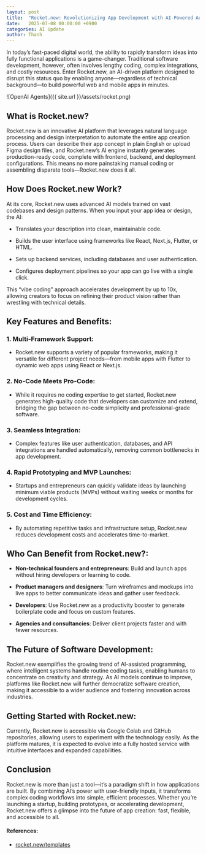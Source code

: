 ```yaml
---
layout: post
title:  "Rocket.new: Revolutionizing App Development with AI-Powered Automation"
date:   2025-07-08 00:00:00 +0900
categories: AI Update
author: Thanh
---
```


In today’s fast-paced digital world, the ability to rapidly transform ideas into fully functional applications is a game-changer. Traditional software development, however, often involves lengthy coding, complex integrations, and costly resources. Enter Rocket.new, an AI-driven platform designed to disrupt this status quo by enabling anyone—regardless of technical background—to build powerful web and mobile apps in minutes.

![OpenAI Agents]({{ site.url }}/assets/rocket.png)

## **What is Rocket.new?**

Rocket.new is an innovative AI platform that leverages natural language processing and design interpretation to automate the entire app creation process. Users can describe their app concept in plain English or upload Figma design files, and Rocket.new’s AI engine instantly generates production-ready code, complete with frontend, backend, and deployment configurations. This means no more painstaking manual coding or assembling disparate tools—Rocket.new does it all.


## **How Does Rocket.new Work?**

At its core, Rocket.new uses advanced AI models trained on vast codebases and design patterns. When you input your app idea or design, the AI:

- Translates your description into clean, maintainable code.

- Builds the user interface using frameworks like React, Next.js, Flutter, or HTML.

- Sets up backend services, including databases and user authentication.

- Configures deployment pipelines so your app can go live with a single click.

This “vibe coding” approach accelerates development by up to 10x, allowing creators to focus on refining their product vision rather than wrestling with technical details.


## **Key Features and Benefits**:


### 1. **Multi-Framework Support**:

- Rocket.new supports a variety of popular frameworks, making it versatile for different project needs—from mobile apps with Flutter to dynamic web apps using React or Next.js.

### 2. **No-Code Meets Pro-Code**:

- While it requires no coding expertise to get started, Rocket.new generates high-quality code that developers can customize and extend, bridging the gap between no-code simplicity and professional-grade software.

### 3. **Seamless Integration**:

- Complex features like user authentication, databases, and API integrations are handled automatically, removing common bottlenecks in app development.

### 4. **Rapid Prototyping and MVP Launches**:

- Startups and entrepreneurs can quickly validate ideas by launching minimum viable products (MVPs) without waiting weeks or months for development cycles.

### 5. **Cost and Time Efficiency**:

- By automating repetitive tasks and infrastructure setup, Rocket.new reduces development costs and accelerates time-to-market.



## **Who Can Benefit from Rocket.new?**:

- **Non-technical founders and entrepreneurs**: Build and launch apps without hiring developers or learning to code.

- **Product managers and designers**: Turn wireframes and mockups into live apps to better communicate ideas and gather user feedback.

- **Developers**: Use Rocket.new as a productivity booster to generate boilerplate code and focus on custom features.

- **Agencies and consultancies**: Deliver client projects faster and with fewer resources.


## **The Future of Software Development**:

Rocket.new exemplifies the growing trend of AI-assisted programming, where intelligent systems handle routine coding tasks, enabling humans to concentrate on creativity and strategy. As AI models continue to improve, platforms like Rocket.new will further democratize software creation, making it accessible to a wider audience and fostering innovation across industries.

## **Getting Started with Rocket.new**:

Currently, Rocket.new is accessible via Google Colab and GitHub repositories, allowing users to experiment with the technology easily. As the platform matures, it is expected to evolve into a fully hosted service with intuitive interfaces and expanded capabilities.



## **Conclusion**

Rocket.new is more than just a tool—it’s a paradigm shift in how applications are built. By combining AI’s power with user-friendly inputs, it transforms complex coding workflows into simple, efficient processes. Whether you’re launching a startup, building prototypes, or accelerating development, Rocket.new offers a glimpse into the future of app creation: fast, flexible, and accessible to all.



#### References:
- [rocket.new/templates](https://www.rocket.new/templates)
